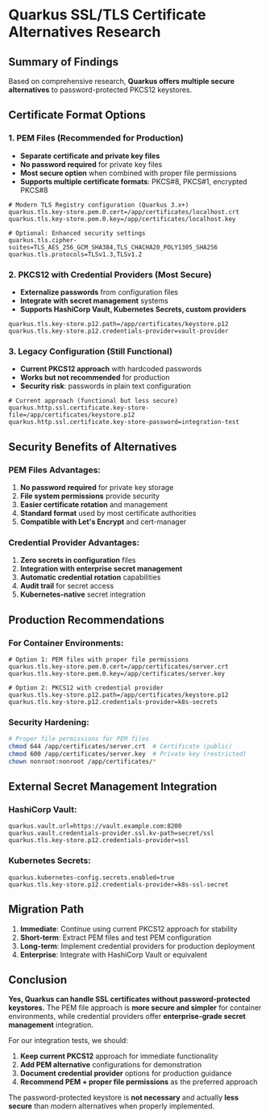 # Quarkus SSL/TLS Certificate Alternatives Research

## Summary of Findings

Based on comprehensive research, **Quarkus offers multiple secure alternatives** to password-protected PKCS12 keystores.

## Certificate Format Options

### 1. **PEM Files (Recommended for Production)**
- **Separate certificate and private key files**
- **No password required** for private key files
- **Most secure option** when combined with proper file permissions
- **Supports multiple certificate formats**: PKCS#8, PKCS#1, encrypted PKCS#8

```properties
# Modern TLS Registry configuration (Quarkus 3.x+)
quarkus.tls.key-store.pem.0.cert=/app/certificates/localhost.crt
quarkus.tls.key-store.pem.0.key=/app/certificates/localhost.key

# Optional: Enhanced security settings
quarkus.tls.cipher-suites=TLS_AES_256_GCM_SHA384,TLS_CHACHA20_POLY1305_SHA256
quarkus.tls.protocols=TLSv1.3,TLSv1.2
```

### 2. **PKCS12 with Credential Providers (Most Secure)**
- **Externalize passwords** from configuration files
- **Integrate with secret management** systems
- **Supports HashiCorp Vault, Kubernetes Secrets, custom providers**

```properties
quarkus.tls.key-store.p12.path=/app/certificates/keystore.p12
quarkus.tls.key-store.p12.credentials-provider=vault-provider
```

### 3. **Legacy Configuration (Still Functional)**
- **Current PKCS12 approach** with hardcoded passwords
- **Works but not recommended** for production
- **Security risk**: passwords in plain text configuration

```properties
# Current approach (functional but less secure)
quarkus.http.ssl.certificate.key-store-file=/app/certificates/keystore.p12
quarkus.http.ssl.certificate.key-store-password=integration-test
```

## Security Benefits of Alternatives

### PEM Files Advantages:
1. **No password required** for private key storage
2. **File system permissions** provide security
3. **Easier certificate rotation** and management
4. **Standard format** used by most certificate authorities
5. **Compatible with Let's Encrypt** and cert-manager

### Credential Provider Advantages:
1. **Zero secrets in configuration** files
2. **Integration with enterprise secret management**
3. **Automatic credential rotation** capabilities
4. **Audit trail** for secret access
5. **Kubernetes-native** secret integration

## Production Recommendations

### For Container Environments:
```properties
# Option 1: PEM files with proper file permissions
quarkus.tls.key-store.pem.0.cert=/app/certificates/server.crt
quarkus.tls.key-store.pem.0.key=/app/certificates/server.key

# Option 2: PKCS12 with credential provider
quarkus.tls.key-store.p12.path=/app/certificates/keystore.p12
quarkus.tls.key-store.p12.credentials-provider=k8s-secrets
```

### Security Hardening:
```bash
# Proper file permissions for PEM files
chmod 644 /app/certificates/server.crt  # Certificate (public)
chmod 600 /app/certificates/server.key  # Private key (restricted)
chown nonroot:nonroot /app/certificates/*
```

## External Secret Management Integration

### HashiCorp Vault:
```properties
quarkus.vault.url=https://vault.example.com:8200
quarkus.vault.credentials-provider.ssl.kv-path=secret/ssl
quarkus.tls.key-store.p12.credentials-provider=ssl
```

### Kubernetes Secrets:
```properties
quarkus.kubernetes-config.secrets.enabled=true
quarkus.tls.key-store.p12.credentials-provider=k8s-ssl-secret
```

## Migration Path

1. **Immediate**: Continue using current PKCS12 approach for stability
2. **Short-term**: Extract PEM files and test PEM configuration
3. **Long-term**: Implement credential providers for production deployment
4. **Enterprise**: Integrate with HashiCorp Vault or equivalent

## Conclusion

**Yes, Quarkus can handle SSL certificates without password-protected keystores.** The PEM file approach is **more secure and simpler** for container environments, while credential providers offer **enterprise-grade secret management** integration.

For our integration tests, we should:
1. **Keep current PKCS12** approach for immediate functionality
2. **Add PEM alternative** configurations for demonstration
3. **Document credential provider** options for production guidance
4. **Recommend PEM + proper file permissions** as the preferred approach

The password-protected keystore is **not necessary** and actually **less secure** than modern alternatives when properly implemented.